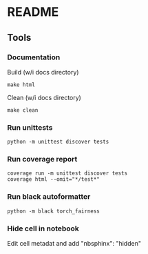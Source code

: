 # README

## Tools

### Documentation

Build (w/i docs directory)

```commandline
make html
```

Clean (w/i docs directory)

```commandline
make clean
```

### Run unittests

```commandline
python -m unittest discover tests
```

### Run coverage report

```commandline
coverage run -m unittest discover tests
coverage html --omit="*/test*"
```

### Run black autoformatter

```commandline
python -m black torch_fairness
```

### Hide cell in notebook

Edit cell metadat and add "nbsphinx": "hidden"